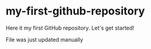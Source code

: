 # my-first-github-repository
Here it my first GitHub repository. Let's get started!

File was just updated manually
